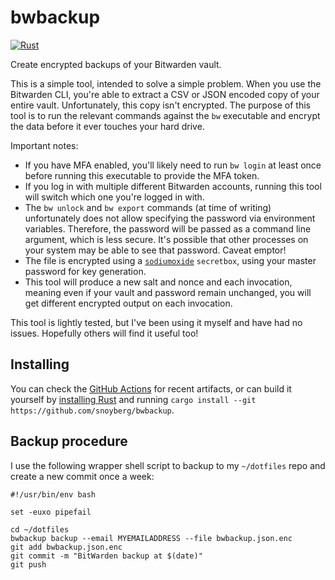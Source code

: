 # bwbackup

[![Rust](https://github.com/snoyberg/bwbackup/actions/workflows/rust.yml/badge.svg)](https://github.com/snoyberg/bwbackup/actions/workflows/rust.yml)

Create encrypted backups of your Bitwarden vault.

This is a simple tool, intended to solve a simple problem. When you use the Bitwarden CLI, you're able to extract a CSV or JSON encoded copy of your entire vault. Unfortunately, this copy isn't encrypted. The purpose of this tool is to run the relevant commands against the `bw` executable and encrypt the data before it ever touches your hard drive.

Important notes:

* If you have MFA enabled, you'll likely need to run `bw login` at least once before running this executable to provide the MFA token.
* If you log in with multiple different Bitwarden accounts, running this tool will switch which one you're logged in with.
* The `bw unlock` and `bw export` commands (at time of writing) unfortunately does not allow specifying the password via environment variables. Therefore, the password will be passed as a command line argument, which is less secure. It's possible that other processes on your system may be able to see that password. Caveat emptor!
* The file is encrypted using a [`sodiumoxide`](https://lib.rs/crates/sodiumoxide) `secretbox`, using your master password for key generation.
* This tool will produce a new salt and nonce and each invocation, meaning even if your vault and password remain unchanged, you will get different encrypted output on each invocation.

This tool is lightly tested, but I've been using it myself and have had no issues. Hopefully others will find it useful too!

## Installing

You can check the [GitHub Actions](https://github.com/snoyberg/bwbackup) for recent artifacts, or can build it yourself by [installing Rust](https://www.rust-lang.org/tools/install) and running `cargo install --git https://github.com/snoyberg/bwbackup`.

## Backup procedure

I use the following wrapper shell script to backup to my `~/dotfiles` repo and create a new commit once a week:

```shell
#!/usr/bin/env bash

set -euxo pipefail

cd ~/dotfiles
bwbackup backup --email MYEMAILADDRESS --file bwbackup.json.enc
git add bwbackup.json.enc
git commit -m "BitWarden backup at $(date)"
git push
```

